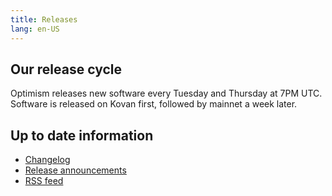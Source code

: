 ```yaml
---
title: Releases
lang: en-US
---
```


## Our release cycle

Optimism releases new software every Tuesday and Thursday at 7PM UTC. 
Software is released on Kovan first, followed by mainnet a week later.


## Up to date information

* [Changelog](https://changelog.optimism.io/)
* [Release announcements](https://groups.google.com/a/optimism.io/g/optimism-announce)
* [RSS feed](https://changelog.optimism.io/feed.xml)